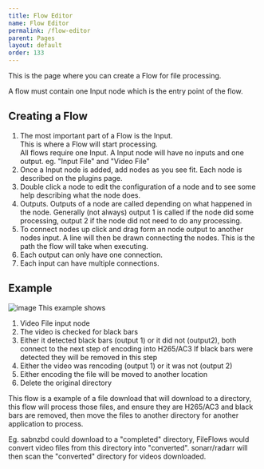 ```yaml
---
title: Flow Editor
name: Flow Editor
permalink: /flow-editor
parent: Pages
layout: default
order: 133
---
```


This is the page where you can create a Flow for file processing.

A flow must contain one Input node which is the entry point of the flow.

## Creating a Flow

1. The most important part of a Flow is the Input.  
   This is where a Flow will start processing.  
   All flows require one Input.   A Input node will have no inputs and one output.   eg. "Input File" and "Video File"
2. Once a Input node is added, add nodes as you see fit.   Each node is described on the plugins page.
3. Double click a node to edit the configuration of a node and to see some help describing what the node does.
4. Outputs.  Outputs of a node are called depending on what happened in the node.  Generally (not always) output 1 is called if the node did some processing, output 2 if the node did not need to do any processing.
5. To connect nodes up click and drag form an node output to another nodes input.  A line will then be drawn connecting the nodes.  This is the path the flow will take when executing.
6. Each output can only have one connection.  
7. Each input can have multiple connections.


## Example
![image](https://user-images.githubusercontent.com/958400/142720537-df9341ea-c11d-432e-bd1c-07ae4ef3b43d.png)
This example shows
1. Video File input node
2. The video is checked for black bars
3. Either it detected black bars (output 1) or it did not (output2), both connect to the next step of encoding into H265/AC3
   If black bars were detected they will be removed in this step
4. Either the video was rencoding (output 1) or it was not (output 2)
5. Either encoding the file will be moved to another location
6. Delete the original directory 

This flow is a example of a file download that will download to a directory, this flow will process those files, and ensure they are H265/AC3 and black bars are removed, then move the files to another directory for another application to process.

Eg. sabnzbd could download to a "completed" directory, FileFlows would convert video files from this directory into "converted".  sonarr/radarr will then scan the "converted" directory for videos downloaded.